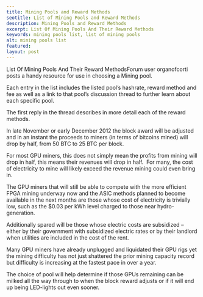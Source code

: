 ```yaml
---
title: Mining Pools and Reward Methods
seotitle: List of Mining Pools and Reward Methods
description: Mining Pools and Reward Methods
excerpt: List Of Mining Pools And Their Reward Methods
keywords: mining pools list, list of mining pools
alt: mining pools list
featured: 
layout: post
---
```


<p>List Of Mining Pools And Their Reward MethodsForum user organofcorti posts a handy resource for use in choosing a Mining pool.<p>

<p>Each entry in the list includes the listed pool’s hashrate, reward method and fee as well as a link to that pool’s discussion thread to further learn about each specific pool.<p>

<p>The first reply in the thread describes in more detail each of the reward methods.<p>

<p>In late November or early December 2012 the block award will be adjusted and in an instant the proceeds to miners (in terms of bitcoins mined) will drop by half, from 50 BTC to 25 BTC per block.<p>

<p>For most GPU miners, this does not simply mean the profits from mining will drop in half, this means their revenues will drop in half.  For many, the cost of electricity to mine will likely exceed the revenue mining could even bring in.<p>

<p>The GPU miners that will still be able to compete with the more efficient FPGA mining underway now and the ASIC methods planned to become available in the next months are those whose cost of electricity is trivially low, such as the $0.03 per kWh level charged to those near hydro-generation.  <p>

<p>Additionally spared will be those whose electric costs are subsidized – either by their government with subsidized electric rates or by their landlord when utilities are included in the cost of the rent.<p>

<p>Many GPU miners have already unplugged and liquidated their GPU rigs yet the mining difficulty has not just shattered the prior mining capacity record but difficulty is increasing at the fastest pace in over a year.<p>

<p>The choice of pool will help determine if those GPUs remaining can be milked all the way through to when the block reward adjusts or if it will end up being LED-lights out even sooner.<p>

